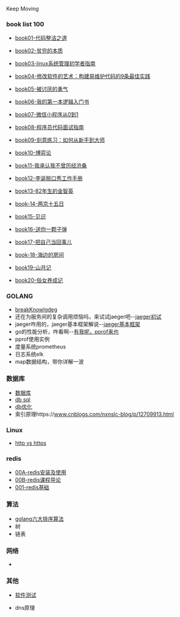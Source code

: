 Keep Moving

### book list 100

- [book01-代码整洁之道](https://github.com/aogoZY/CodeExerciseDemo/blob/master/books/book01-%E4%BB%A3%E7%A0%81%E6%95%B4%E6%B4%81%E4%B9%8B%E9%81%93.md)

- [book02-贫穷的本质](https://github.com/aogoZY/CodeExerciseDemo/blob/master/books/book02-%E8%B4%AB%E7%A9%B7%E7%9A%84%E6%9C%AC%E8%B4%A8.md)

- [book03-linux系统管理初学者指南](https://github.com/aogoZY/CodeExerciseDemo/blob/master/books/book03-linux%E7%B3%BB%E7%BB%9F%E7%AE%A1%E7%90%86%E5%88%9D%E5%AD%A6%E8%80%85%E6%8C%87%E5%8D%97.md)

- [book04-修改软件的艺术：构建易维护代码的9条最佳实践](https://github.com/aogoZY/CodeExerciseDemo/blob/master/books/book04-%E4%BF%AE%E6%94%B9%E8%BD%AF%E4%BB%B6%E7%9A%84%E8%89%BA%E6%9C%AF.md)

- [book05-被讨厌的勇气](https://github.com/aogoZY/CodeExerciseDemo/blob/master/books/book05-%E8%A2%AB%E8%AE%A8%E5%8E%8C%E7%9A%84%E5%8B%87%E6%B0%94.md)

- [book06-我的第一本逻辑入门书](https://github.com/aogoZY/CodeExerciseDemo/blob/master/books/book06-%E6%88%91%E7%9A%84%E7%AC%AC%E4%B8%80%E6%9C%AC%E9%80%BB%E8%BE%91%E6%80%9D%E8%80%83%E5%85%A5%E9%97%A8.md)

- [book07-微信小程序从0到1](https://github.com/aogoZY/CodeExerciseDemo/blob/master/books/book07-%E5%BE%AE%E4%BF%A1%E5%B0%8F%E7%A8%8B%E5%BA%8F%E4%BB%8E0%E5%88%B01.md)

- [book08-程序员代码面试指南](https://github.com/aogoZY/CodeExerciseDemo/blob/master/books/book08-%E7%A8%8B%E5%BA%8F%E5%91%98%E4%BB%A3%E7%A0%81%E9%9D%A2%E8%AF%95%E6%8C%87%E5%8D%97%EF%BC%9AIT%E5%90%8D%E4%BC%81%E7%AE%97%E6%B3%95%E4%B8%8E%E6%95%B0%E6%8D%AE%E7%BB%93%E6%9E%84%E9%A2%98%E7%9B%AE%E6%9C%80%E4%BC%98%E8%A7%A3%EF%BC%88%E7%AC%AC2%E7%89%88%EF%BC%89.md)

- [book09-刻意练习：如何从新手到大师](https://github.com/aogoZY/CodeExerciseDemo/blob/master/books/book09-%E5%88%BB%E6%84%8F%E7%BB%83%E4%B9%A0%EF%BC%9A%E5%A6%82%E4%BD%95%E4%BB%8E%E6%96%B0%E6%89%8B%E5%88%B0%E5%A4%A7%E5%B8%88.md)

- [book10-博弈论](https://github.com/aogoZY/CodeExerciseDemo/blob/master/books/book10-%E5%8D%9A%E5%BC%88%E8%AE%BA.md)

- [book11-我承认我不曾历经沧桑](https://github.com/aogoZY/CodeExerciseDemo/blob/master/books/book11-%E6%88%91%E6%89%BF%E8%AE%A4%E6%88%91%E4%B8%8D%E6%9B%BE%E5%8E%86%E7%BB%8F%E6%B2%A7%E6%A1%91.md)

- [book12-李诞脱口秀工作手册](https://github.com/aogoZY/CodeExerciseDemo/blob/master/books/book12-%E6%9D%8E%E8%AF%9E%E8%84%B1%E5%8F%A3%E7%A7%80%E5%B7%A5%E4%BD%9C%E6%89%8B%E5%86%8C.md)

- [book13-82年生的金智英](https://github.com/aogoZY/CodeExerciseDemo/blob/master/books/book13-82%E5%B9%B4%E7%94%9F%E7%9A%84%E9%87%91%E6%99%BA%E8%8B%B1.md)

- [book-14-两京十五日](https://github.com/aogoZY/CodeExerciseDemo/blob/master/books/book14-%E4%B8%A4%E4%BA%AC%E5%8D%81%E4%BA%94%E6%97%A5.md)

- [book15-见识](https://github.com/aogoZY/CodeExerciseDemo/blob/master/books/book15-%E8%A7%81%E8%AF%86.md)

- [book16-送你一颗子弹](https://github.com/aogoZY/CodeExerciseDemo/blob/master/books/book16-%E9%80%81%E4%BD%A0%E4%B8%80%E9%A2%97%E5%AD%90%E5%BC%B9.md)

- [book17-把自己当回事儿](https://github.com/aogoZY/CodeExerciseDemo/blob/master/books/book17-%E6%8A%8A%E8%87%AA%E5%B7%B1%E5%BD%93%E5%9B%9E%E4%BA%8B%E5%84%BF.md)

- [book-18-海边的房间](https://github.com/aogoZY/CodeExerciseDemo/blob/master/books/book18-%E6%B5%B7%E8%BE%B9%E7%9A%84%E6%88%BF%E9%97%B4.md)

- [book19-山月记](https://github.com/aogoZY/CodeExerciseDemo/blob/master/books/book18-%E6%B5%B7%E8%BE%B9%E7%9A%84%E6%88%BF%E9%97%B4.md)

- [book20-俗女养成记](https://github.com/aogoZY/CodeExerciseDemo/blob/master/books/book20-%E4%BF%97%E5%A5%B3%E5%85%BB%E6%88%90%E8%AE%B0.md)

  

### GOLANG

- [breakKnowlgdeg](https://github.com/aogoZY/CodeExerciseDemo/blob/master/golang/breakKnowledge.md)
- 还在为服务间的复杂调用烦恼吗，来试试jaeger吧--[jaeger初试](https://github.com/aogoZY/CodeExerciseDemo/blob/master/golang/jaeger%E5%88%9D%E8%AF%86.md)
- jaeger咋用的，jaeger基本框架解说--[jaeger基本框架](https://github.com/aogoZY/CodeExerciseDemo/blob/master/golang/jaeger%E6%9E%B6%E6%9E%84%E4%BB%8B%E7%BB%8D.md)
- go的性能分析，咋看啊--[有我呢，pprof来也](https://github.com/aogoZY/CodeExerciseDemo/blob/master/golang/pprof%E4%BD%BF%E7%94%A8%E8%AF%A6%E8%A7%A3-%E6%80%A7%E8%83%BD%E5%88%86%E6%9E%90%E5%A4%A7%E6%9D%80%E5%99%A8.md)
- pprof使用实例
- 度量系统prometheus
- 日志系统elk
- map数据结构，带你详解一波

### 数据库

- [数据库](https://github.com/aogoZY/CodeExerciseDemo/blob/master/summary/%E6%95%B0%E6%8D%AE%E5%BA%93.md)
- [db sql](https://github.com/aogoZY/CodeExerciseDemo/blob/master/summary/%E6%95%B0%E6%8D%AE%E5%BA%93%E6%9F%A5%E8%AF%A2sql.md)
- [db优化](https://github.com/aogoZY/CodeExerciseDemo/blob/master/summary/db%E6%9F%A5%E8%AF%A2%E4%BC%98%E5%8C%96.md)
- 索引原理https://www.cnblogs.com/nxnslc-blog/p/12709913.html

### Linux

- [http vs https](https://github.com/aogoZY/CodeExerciseDemo/blob/master/summary/http.md)

### redis

- [00A-redis安装及使用](https://github.com/aogoZY/CodeExerciseDemo/blob/master/jike-study/redis/00redis%E5%AE%89%E8%A3%85.md)
- [00B-redis课程导论](https://github.com/aogoZY/CodeExerciseDemo/blob/master/jike-study/redis/00B--%E8%AF%BE%E7%A8%8B%E5%AF%BC%E8%AE%BA.md)
- [001-redis基础](https://github.com/aogoZY/CodeExerciseDemo/blob/master/jike-study/redis/001-redis%E5%9F%BA%E7%A1%80%E7%AF%87.md)

  

### 算法

- [golang六大排序算法](https://github.com/aogoZY/CodeExerciseDemo/blob/master/golang/go%20sort.md)
- 树
- 链表

### 网络

- 

### 其他

- [软件测试](https://github.com/aogoZY/CodeExerciseDemo/blob/master/summary/%E8%BD%AF%E4%BB%B6%E6%B5%8B%E8%AF%95.md)

- dns原理